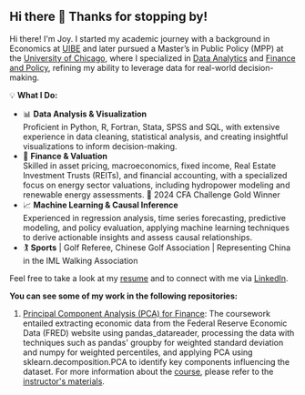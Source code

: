 ## Hi there 👋 Thanks for stopping by!

Hi there! I'm Joy. I started my academic journey with a background in Economics at [UIBE](https://english.uibe.edu.cn) and later pursued a Master’s in Public Policy (MPP) at the [University of Chicago](https://harris.uchicago.edu/academics/degrees/master-public-policy-mpp), where I specialized in [Data Analytics](https://harris.uchicago.edu/academics/design-your-path/specializations/specialization-data-analytics) and [Finance and Policy](https://harris.uchicago.edu/academics/design-your-path/specializations/specialization-finance-policy), refining my ability to leverage data for real-world decision-making.

💡 **What I Do:**  
 - 📊 **Data Analysis & Visualization**  
Proficient in Python, R, Fortran, Stata, SPSS and SQL, with extensive experience in data cleaning, statistical analysis, and creating insightful visualizations to inform decision-making.​  
 - 🏦 **Finance & Valuation**  
​Skilled in asset pricing, macroeconomics, fixed income, Real Estate Investment Trusts (REITs), and financial accounting, with a specialized focus on energy sector valuations, including hydropower modeling and renewable energy assessments.​
🏅 2024 CFA Challenge Gold Winner
 - 📈 **Machine Learning & Causal Inference**  
Experienced in regression analysis, time series forecasting, predictive modeling, and policy evaluation, applying machine learning techniques to derive actionable insights and assess causal relationships.​
 - 🏌️ **Sports** | Golf Referee, Chinese Golf Association | Representing China in the IML Walking Association
  
Feel free to take a look at my [resume](https://xiaoxiguazi.github.io/XiaoXIguaZI/Resume_LepengWu(DA).pdf) and to connect with me via [LinkedIn](https://www.linkedin.com/in/lepengwu2023/).   

**You can see some of my work in the following repositories:**
1. [Principal Component Analysis (PCA) for Finance](https://github.com/XiaoXIguaZI/HW4_website): The coursework entailed extracting economic data from the Federal Reserve Economic Data (FRED) website using pandas_datareader, processing the data with techniques such as pandas' groupby for weighted standard deviation and numpy for weighted percentiles, and applying PCA using sklearn.decomposition.PCA to identify key components influencing the dataset. For more information about the [course](https://finmath.uchicago.edu/curriculum/degree-concentrations/financial-computing/finm-32900/), please refer to the [instructor's materials](https://finm-32900.github.io/index.html).​
